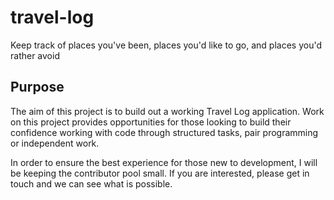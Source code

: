 # travel-log
Keep track of places you've been, places you'd like to go, and places you'd rather avoid

## Purpose

The aim of this project is to build out a working Travel Log application. Work on this project provides opportunities for those looking to build their confidence working with code through structured tasks, pair programming or independent work.

In order to ensure the best experience for those new to development, I will be keeping the contributor pool small. If you are interested, please get in touch and we can see what is possible.
